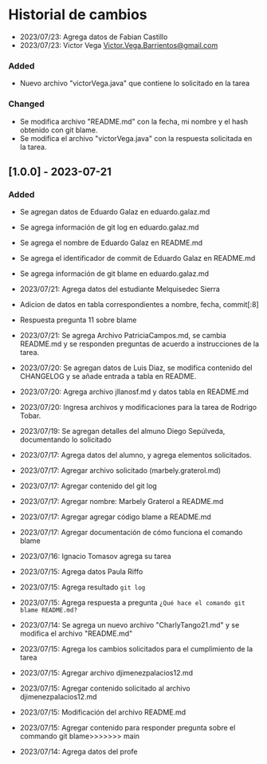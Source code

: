 # Historial de cambios

- 2023/07/23: Agrega datos de Fabian Castillo
- 2023/07/23: Victor Vega <Victor.Vega.Barrientos@gmail.com> 

### Added

- Nuevo archivo "victorVega.java" que contiene lo solicitado en la tarea

### Changed

- Se modifica archivo "README.md" con la fecha, mi nombre y el hash obtenido con git blame.
- Se modifica el archivo "victorVega.java" con la respuesta solicitada en la tarea.

## [1.0.0] - 2023-07-21

### Added

- Se agregan datos de Eduardo Galaz en eduardo.galaz.md
- Se agrega información de git log en eduardo.galaz.md
- Se agrega el nombre de Eduardo Galaz en README.md
- Se agrega el identificador de commit de Eduardo Galaz en README.md
- Se agrega información de git blame en eduardo.galaz.md

- 2023/07/21: Agrega datos del estudiante Melquisedec Sierra
-	Adicion de datos en tabla correspondientes a nombre, fecha, commit[:8]
- Respuesta pregunta 11 sobre blame
- 2023/07/21: Se agrega Archivo PatriciaCampos.md, se cambia README.md y se responden preguntas de acuerdo a instrucciones de la tarea.
- 2023/07/20: Se agregan datos de Luis Diaz, se modifica contenido del CHANGELOG y se añade entrada a tabla en README.
- 2023/07/20: Agrega archivo jllanosf.md y datos tabla en README.md
- 2023/07/20: Ingresa archivos y modificaciones para la tarea de Rodrigo Tobar.
- 2023/07/19: Se agregan detalles del almuno Diego Sepúlveda, documentando lo solicitado
- 2023/07/17: Agrega datos del alumno, y agrega elementos solicitados.
- 2023/07/17: Agregar archivo solicitado (marbely.graterol.md)
- 2023/07/17: Agregar contenido del git log
- 2023/07/17: Agregar nombre: Marbely Graterol a README.md
- 2023/07/17: Agregar agregar código blame a README.md
- 2023/07/17: Agregar documentación de cómo funciona el comando blame
- 2023/07/16: Ignacio Tomasov agrega su tarea
- 2023/07/15: Agrega datos Paula Riffo
- 2023/07/15: Agrega resultado `git log`
- 2023/07/15: Agrega respuesta a pregunta `¿Qué hace el comando git blame README.md?`
- 2023/07/14: Se agrega un nuevo archivo "CharlyTango21.md" y se modifica el archivo "README.md"
- 2023/07/15: Agrega los cambios solicitados para el cumplimiento de la tarea
- 2023/07/15: Agregar archivo djimenezpalacios12.md
- 2023/07/15: Agregar contenido solicitado al archivo djimenezpalacios12.md
- 2023/07/15: Modificación del archivo README.md
- 2023/07/15: Agregar contenido para responder pregunta sobre el commando git blame>>>>>>> main
- 2023/07/14: Agrega datos del profe
